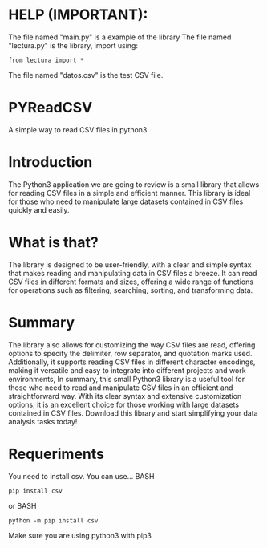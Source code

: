 # HELP (IMPORTANT):
The file named "main.py" is a example of the library
The file named "lectura.py" is the library, import using:
```
from lectura import *
```
The file named "datos.csv" is the test CSV file.

# PYReadCSV
A simple way to read CSV files in python3

# Introduction
The Python3 application we are going to review is a small library that allows for reading CSV files in a simple and efficient manner. This library is ideal for those who need to manipulate large datasets contained in CSV files quickly and easily.

# What is that?
The library is designed to be user-friendly, with a clear and simple syntax that makes reading and manipulating data in CSV files a breeze. It can read CSV files in different formats and sizes, offering a wide range of functions for operations such as filtering, searching, sorting, and transforming data.

# Summary
The library also allows for customizing the way CSV files are read, offering options to specify the delimiter, row separator, and quotation marks used. Additionally, it supports reading CSV files in different character encodings, making it versatile and easy to integrate into different projects and work environments,
In summary, this small Python3 library is a useful tool for those who need to read and manipulate CSV files in an efficient and straightforward way. With its clear syntax and extensive customization options, it is an excellent choice for those working with large datasets contained in CSV files. Download this library and start simplifying your data analysis tasks today!

# Requeriments
You need to install csv. You can use...
BASH
```
pip install csv
```
or
BASH
```
python -m pip install csv
```
Make sure you are using python3 with pip3

